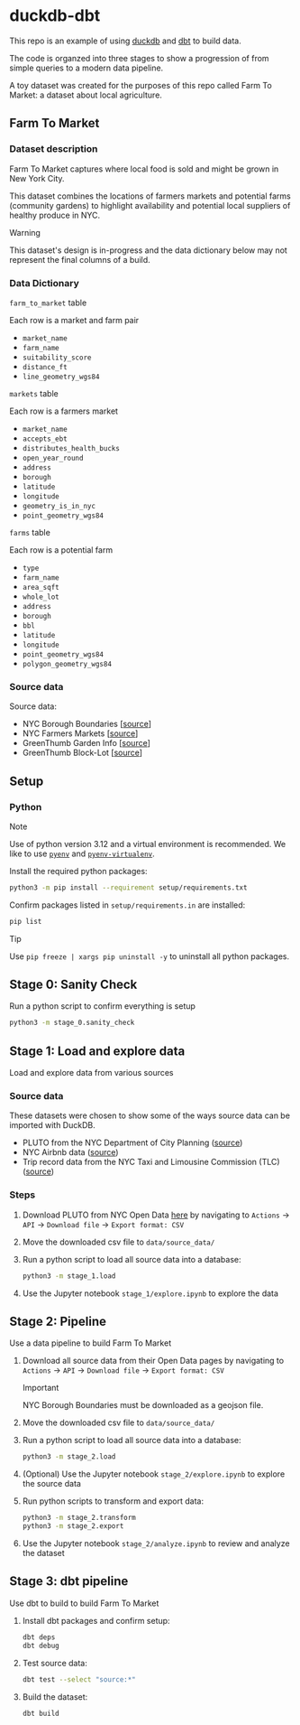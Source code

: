 # duckdb-dbt

This repo is an example of using [duckdb](https://duckdb.org/) and [dbt](https://docs.getdbt.com/) to build data.

The code is organzed into three stages to show a progression of from simple queries to a modern data pipeline.

A toy dataset was created for the purposes of this repo called Farm To Market: a dataset about local agriculture.

## Farm To Market

### Dataset description

Farm To Market captures where local food is sold and might be grown in New York City.

This dataset combines the locations of farmers markets and potential farms (community gardens) to highlight availability and potential local suppliers of healthy produce in NYC.

> [!WARNING]
> This dataset's design is in-progress and the data dictionary below may not represent the final columns of a build.

### Data Dictionary

`farm_to_market` table

Each row is a market and farm pair

- `market_name`
- `farm_name`
- `suitability_score`
- `distance_ft`
- `line_geometry_wgs84`

`markets` table

Each row is a farmers market

- `market_name`
- `accepts_ebt`
- `distributes_health_bucks`
- `open_year_round`
- `address`
- `borough`
- `latitude`
- `longitude`
- `geometry_is_in_nyc`
- `point_geometry_wgs84`

`farms` table

Each row is a potential farm

- `type`
- `farm_name`
- `area_sqft`
- `whole_lot`
- `address`
- `borough`
- `bbl`
- `latitude`
- `longitude`
- `point_geometry_wgs84`
- `polygon_geometry_wgs84`

### Source data

Source data:

- NYC Borough Boundaries [[source](https://data.cityofnewyork.us/City-Government/Borough-Boundaries/tqmj-j8zm)]
- NYC Farmers Markets [[source](https://data.cityofnewyork.us/Health/NYC-Farmers-Markets/8vwk-6iz2/about_data)]
- GreenThumb Garden Info [[source](https://data.cityofnewyork.us/dataset/GreenThumb-Garden-Info/p78i-pat6/about_data)]
- GreenThumb Block-Lot [[source](https://data.cityofnewyork.us/dataset/GreenThumb-Block-Lot/fsjc-9fyh/about_data)]
<!-- - https://data.cityofnewyork.us/City-Government/Suitability-of-City-Owned-and-Leased-Property-for-/4e2n-s75z/about_data -->

## Setup

### Python

> [!NOTE]
> Use of python version 3.12 and a virtual environment is recommended. We like to use [`pyenv`](https://github.com/pyenv/pyenv) and [`pyenv-virtualenv`](https://realpython.com/intro-to-pyenv/#virtual-environments-and-pyenv).

Install the required python packages:

```bash
python3 -m pip install --requirement setup/requirements.txt
```

Confirm packages listed in `setup/requirements.in` are installed:

```bash
pip list
```

> [!TIP]
> Use `pip freeze | xargs pip uninstall -y` to uninstall all python packages.

## Stage 0: Sanity Check

Run a python script to confirm everything is setup

```bash
python3 -m stage_0.sanity_check
```

## Stage 1: Load and explore data

Load and explore data from various sources

### Source data

These datasets were chosen to show some of the ways source data can be imported with DuckDB.

- PLUTO from the NYC Department of City Planning ([source](https://data.cityofnewyork.us/d/64uk-42ks/))
- NYC Airbnb data ([source](https://insideairbnb.com/get-the-data/))
- Trip record data from the NYC Taxi and Limousine Commission (TLC) ([source](https://www.nyc.gov/site/tlc/about/tlc-trip-record-data.page))

### Steps

1. Download PLUTO from NYC Open Data [here](https://data.cityofnewyork.us/d/64uk-42ks/) by navigating to `Actions` -> `API` -> `Download file` -> `Export format: CSV`
2. Move the downloaded csv file to `data/source_data/`
3. Run a python script to load all source data into a database:

   ```bash
   python3 -m stage_1.load
   ```

4. Use the Jupyter notebook `stage_1/explore.ipynb` to explore the data

## Stage 2: Pipeline

Use a data pipeline to build Farm To Market

1. Download all source data from their Open Data pages by navigating to `Actions` -> `API` -> `Download file` -> `Export format: CSV`
   > [!IMPORTANT]
   > NYC Borough Boundaries must be downloaded as a geojson file.
2. Move the downloaded csv file to `data/source_data/`
3. Run a python script to load all source data into a database:

   ```bash
   python3 -m stage_2.load
   ```

4. (Optional) Use the Jupyter notebook `stage_2/explore.ipynb` to explore the source data
5. Run python scripts to transform and export data:

   ```bash
   python3 -m stage_2.transform
   python3 -m stage_2.export
   ```

6. Use the Jupyter notebook `stage_2/analyze.ipynb` to review and analyze the dataset

## Stage 3: dbt pipeline

Use dbt to build to build Farm To Market

1. Install dbt packages and confirm setup:

   ```bash
   dbt deps
   dbt debug
   ```

2. Test source data:

   ```bash
   dbt test --select "source:*"
   ```

3. Build the dataset:

   ```bash
   dbt build
   ```
